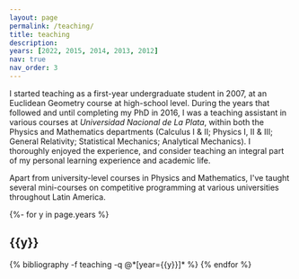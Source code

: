 ```yaml
---
layout: page
permalink: /teaching/
title: teaching
description:
years: [2022, 2015, 2014, 2013, 2012]
nav: true
nav_order: 3
---
```


I started teaching as a first-year undergraduate student in 2007, at an Euclidean Geometry course at high-school level. During the years that followed and until completing my PhD in 2016, I was a teaching assistant in various courses at _Universidad Nacional de La Plata_, within both the Physics and Mathematics departments (Calculus I & II; Physics I, II & III; General Relativity; Statistical Mechanics; Analytical Mechanics). I thoroughly enjoyed the experience, and consider teaching an integral part of my personal learning experience and academic life.

Apart from university-level courses in Physics and Mathematics, I've taught several mini-courses on competitive programming at various universities throughout Latin America.

<div class="publications">

{%- for y in page.years %}
  <h2 class="year">{{y}}</h2>
  {% bibliography -f teaching -q @*[year={{y}}]* %}
{% endfor %}

</div>
